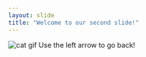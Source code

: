 ```yaml
---
layout: slide
title: "Welcome to our second slide!"
---
```

![cat gif](https://sweetytextmessages.com/wp-content/uploads/2018/02/Funny-Cat-Gifs-for-Laugh-2.gif)
Use the left arrow to go back!
